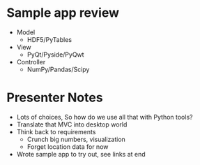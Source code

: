 # Sample app review

- Model
    - HDF5/PyTables
- View
    - PyQt/Pyside/PyQwt
- Controller
    - NumPy/Pandas/Scipy

# Presenter Notes

- Lots of choices, So how do we use all that with Python tools?
- Translate that MVC into desktop world
- Think back to requirements
    - Crunch big numbers, visualization
    - Forget location data for now
- Wrote sample app to try out, see links at end
